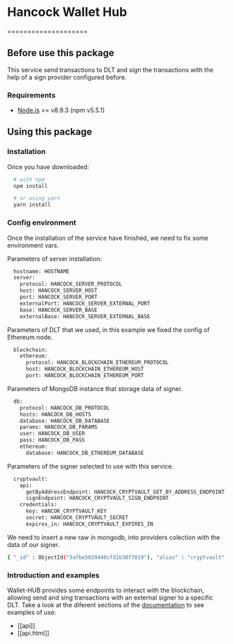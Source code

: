 # Hancock Wallet Hub
====================

## Before use this package
This service send transactions to DLT and sign the transactions with the help of a sign provider configured before.

### Requirements
- [Node.js](https://nodejs.org/es/) >= v8.9.3 (npm v5.5.1)

## Using this package

### Installation

Once you have downloaded:

```bash
  # with npm
  npm install 

  # or using yarn
  yarn install
```

### Config environment

Once the installation of the service have finished, we need to fix some environment vars.

Parameters of server installation:

```bash
  hostname: HOSTNAME
  server:
    protocol: HANCOCK_SERVER_PROTOCOL
    host: HANCOCK_SERVER_HOST
    port: HANCOCK_SERVER_PORT
    externalPort: HANCOCK_SERVER_EXTERNAL_PORT
    base: HANCOCK_SERVER_BASE
    externalBase: HANCOCK_SERVER_EXTERNAL_BASE
```
Parameters of DLT that we used, in this example we fixed the config of Ethereum node.

```bash
  blockchain:
    ethereum:
      protocol: HANCOCK_BLOCKCHAIN_ETHEREUM_PROTOCOL
      host: HANCOCK_BLOCKCHAIN_ETHEREUM_HOST
      port: HANCOCK_BLOCKCHAIN_ETHEREUM_PORT
```
Parameters of MongoDB instance that storage data of signer.

```bash
  db:
    protocol: HANCOCK_DB_PROTOCOL
    hosts: HANCOCK_DB_HOSTS
    database: HANCOCK_DB_DATABASE
    params: HANCOCK_DB_PARAMS
    user: HANCOCK_DB_USER
    pass: HANCOCK_DB_PASS
    ethereum:
      database: HANCOCK_DB_ETHEREUM_DATABASE
```

Parameters of the signer selected to use with this service.

```bash
  cryptvault:
    api:
      getByAddressEndpoint: HANCOCK_CRYPTVAULT_GET_BY_ADDRESS_ENDPOINT
      signEndpoint: HANCOCK_CRYPTVAULT_SIGN_ENDPOINT
    credentials:
      key: HANCOK_CRYPTVAULT_KEY
      secret: HANCOCK_CRYPTVAULT_SECRET
      expires_in: HANCOCK_CRYPTVAULT_EXPIRES_IN
```
We need to insert a new raw in mongodb, into providers colection with the data of our signer.

```bash
{ "_id" : ObjectId("5afbe5839440cfd1b38f7819"), "alias" : "cryptvault", "className" : "CryptvaultSigner" }
```


### Introduction and examples

Wallet-HUB provides some endpoints to interact with the blockchain, 
allowing send and sing transactions with an external signer to a specific DLT. Take a look at the diferent sections of the [documentation](https://docs.kickstartteam.es/blockchainhub/kst-hancock-wallet-hub/docs/index.html) to see examples of use:

- [[api]]
- [[api.html]]